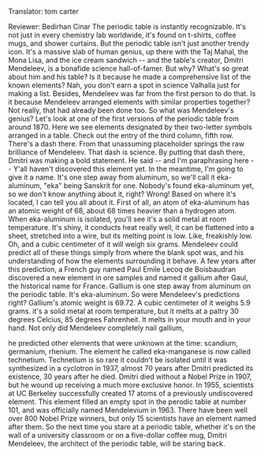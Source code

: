 

Translator: tom carter

Reviewer: Bedirhan Cinar
The periodic table is instantly recognizable.
It&#39;s not just in every chemistry lab worldwide,
it&#39;s found on t-shirts, coffee mugs, and shower curtains.
But the periodic table isn&#39;t just another trendy icon.
It&#39;s a massive slab of human genius,
up there with the Taj Mahal, the Mona Lisa, and the ice cream sandwich --
and the table&#39;s creator, Dmitri Mendeleev, is a bonafide science hall-of-famer.
But why? What&#39;s so great about him and his table?
Is it because he made a comprehensive list of the known elements?
Nah, you don&#39;t earn a spot in science Valhalla just for making a list.
Besides, Mendeleev was far from the first person to do that.
Is it because Mendeleev arranged elements with similar properties together?
Not really, that had already been done too.
So what was Mendeleev&#39;s genius?
Let&#39;s look at one of the first versions of the periodic table from around 1870.
Here we see elements designated by their two-letter symbols arranged in a table.
Check out the entry of the third column, fifth row.
There&#39;s a dash there.
From that unassuming placeholder springs the raw brilliance of Mendeleev.
That dash is science.
By putting that dash there, Dmitri was making a bold statement.
He said -- and I&#39;m paraphrasing here --
Y&#39;all haven&#39;t discovered this element yet. In the meantime, I&#39;m going to give it a name.
It&#39;s one step away from aluminum, so we&#39;ll call it eka-aluminum,
&quot;eka&quot; being Sanskrit for one.
Nobody&#39;s found eka-aluminum yet, so we don&#39;t know anything about it, right?
Wrong! Based on where it&#39;s located, I can tell you all about it.
First of all, an atom of eka-aluminum has an atomic weight of 68,
about 68 times heavier than a hydrogen atom.
When eka-aluminum is isolated, you&#39;ll see it&#39;s a solid metal at room temperature.
It&#39;s shiny, it conducts heat really well,
it can be flattened into a sheet, stretched into a wire,
but its melting point is low. Like, freakishly low.
Oh, and a cubic centimeter of it will weigh six grams.
Mendeleev could predict all of these things simply from where the blank spot was,
and his understanding of how the elements surrounding it behave.
A few years after this prediction,
a French guy named Paul Emile Lecoq de Boisbaudran
discovered a new element in ore samples
and named it gallium after Gaul, the historical name for France.
Gallium is one step away from aluminum on the periodic table.
It&#39;s eka-aluminum. So were Mendeleev&#39;s predictions right?
Gallium&#39;s atomic weight is 69.72.
A cubic centimeter of it weighs 5.9 grams.
it&#39;s a solid metal at room temperature,
but it melts at a paltry 30 degrees Celcius,
85 degrees Fahrenheit.
It melts in your mouth and in your hand.
Not only did Mendeleev completely nail gallium,

he predicted other elements that were unknown at the time:
scandium, germanium, rhenium.
The element he called eka-manganese is now called technetium.
Technetium is so rare it couldn&#39;t be isolated until it was synthesized in a cyclotron in 1937,
almost 70 years after Dmitri predicted its existence,
30 years after he died.
Dmitri died without a Nobel Prize in 1907, but he wound up receiving a much more exclusive honor.
In 1955, scientists at UC Berkeley successfully created 17 atoms of a previously undiscovered element.
This element filled an empty spot in the perodic table at number 101,
and was officially named Mendelevium in 1963.
There have been well over 800 Nobel Prize winners,
but only 15 scientists have an element named after them.
So the next time you stare at a periodic table,
whether it&#39;s on the wall of a university classroom or on a five-dollar coffee mug,
Dmitri Mendeleev, the architect of the periodic table,
will be staring back.
